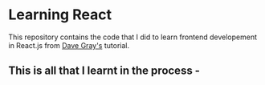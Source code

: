 # Learning React
This repository contains the code that I did to learn frontend developement in React.js from [Dave Gray's]([https://www.youtube.com/watch?v=f2EqECiTBL8](https://www.youtube.com/watch?v=RVFAyFWO4go)) tutorial.

This is all that I learnt in the process - 
- 
